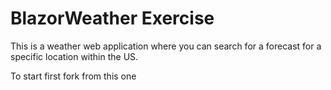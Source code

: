 # BlazorWeather Exercise

This is a weather web application where you can search for a forecast for a specific location within the US.

To start first fork from this one